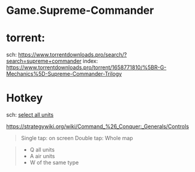 # Game.Supreme-Commander
# torrent:
sch: https://www.torrentdownloads.pro/search/?search=supreme+commander
index: https://www.torrentdownloads.pro/torrent/1658771810/%5BR-G-Mechanics%5D-Supreme-Commander-Trilogy

# Hotkey
sch: [select all units](https://www.google.com/search?q=command+and+conquer+generals+select+all+units)

https://strategywiki.org/wiki/Command_%26_Conquer:_Generals/Controls

>Single tap: on screen
>Double tap: Whole map

>- Q  all units  
>- A  air units  
>- W  of the same type
